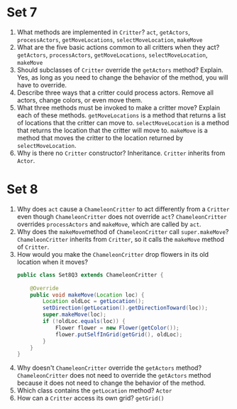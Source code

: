# Set 7
1. What methods are implemented in `Critter`?
`act`, `getActors`, `processActors`, `getMoveLocations`, `selectMoveLocation`, `makeMove`
2. What are the five basic actions common to all critters when they act?
`getActors`, `processActors`, `getMoveLocations`, `selectMoveLocation`, `makeMove`
3. Should subclasses of `Critter` override the `getActors` method? Explain.
Yes, as long as you need to change the behavior of the method, you will have to override.
4. Describe three ways that a critter could process actors.
Remove all actors, change colors, or even move them.
5. What three methods must be invoked to make a critter move? Explain each of these methods.
`getMoveLocations` is a method that returns a list of locations that the critter can move to. `selectMoveLocation` is a
method that returns the location that the critter will move to. `makeMove` is a method that moves the critter to the
location returned by `selectMoveLocation`.
6. Why is there no `Critter` constructor?
Inheritance. `Critter` inherits from `Actor`.

# Set 8
1. Why does `act` cause a `ChameleonCritter` to act differently from a `Critter` even though `ChameleonCritter` does
not override `act`?
`ChameleonCritter` overrides `processActors` and `makeMove`, which are called by `act`.
2. Why does the `makeMove`method of `ChameleonCritter` call `super.makeMove`?
`ChameleonCritter` inherits from `Critter`, so it calls the `makeMove` method of `Critter`.
3. How would you make the `ChameleonCritter` drop flowers in its old location when it moves?
    ```java
    public class Set8Q3 extends ChameleonCritter {
        
        @Override
        public void makeMove(Location loc) {
            Location oldLoc = getLocation();
            setDirection(getLocation().getDirectionToward(loc));
            super.makeMove(loc);
            if (!oldLoc.equals(loc)) {
                Flower flower = new Flower(getColor());
                flower.putSelfInGrid(getGrid(), oldLoc);
            }
        }
    }
    ```
4. Why doesn't `ChameleonCritter` override the `getActors` method?
`ChameleonCritter` does not need to override the `getActors` method because it does not need to change the behavior of
the method.
5. Which class contains the `getLocation` method?
`Actor`
6. How can a `Critter` access its own grid?
`getGrid()`